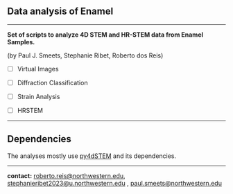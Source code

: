 ## Data analysis of Enamel

---

**Set of scripts to analyze 4D STEM and HR-STEM data from Enamel Samples.**

(by Paul J. Smeets, Stephanie Ribet, Roberto dos Reis)

- [ ] Virtual Images

- [ ] Diffraction Classification

- [ ] Strain Analysis

- [ ] HRSTEM

---
## Dependencies ##

The analyses mostly use <a href="https://github.com/py4dstem/py4DSTEM">py4dSTEM</a> and its dependencies.

---
<b>contact:</b> roberto.reis@northwestern.edu, stephanieribet2023@u.northwestern.edu , paul.smeets@northwestern.edu





